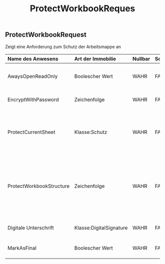 ﻿---
title: ProtectWorkbookReques
second_title: Aspose.Cells Cloud Documen
type: docs
url: /de/specification/model/protectworkbookrequest/
description: "Aspose.Cells Cloud-Modellspezifikation: ProtectWorkbookRequest. Bearbeiten Sie mühelos Excel und andere Tabellenkalkulationsdokumente mit Funktionen wie Öffnen, Generieren, Bearbeiten, Teilen, Zusammenführen, Vergleichen und Konvertieren"
weight: 50
---
## **ProtectWorkbookRequest**

 Zeigt eine Anforderung zum Schutz der Arbeitsmappe an

| Name des Anwesens| Art der Immobilie| Nullbar| Schreibgeschützt| Standardwert| Beschreibung|
|:- |:- |:- |:- |:- |:- |
| AwaysOpenReadOnly| Boolescher Wert| WAHR| FALSCH|| Zeigt an, dass die Datei immer schreibgeschützt geöffnet ist.|
| EncryptWithPassword| Zeichenfolge| WAHR| FALSCH|| Zeigt die Verschlüsselung mit Passwort an.|
| ProtectCurrentSheet| Klasse:Schutz| WAHR| FALSCH|| Stellt die verschiedenen Arten von Schutzoptionen dar, die für ein Arbeitsblatt verfügbar sind.|
|ProtectWorkbookStructure| Zeichenfolge| WAHR| FALSCH|| Zeigt die Struktur der Arbeitsmappe zum Schutz an. Alle, Inhalte, Objekte, Szenarien, Struktur, Windows und Keine.|
| Digitale Unterschrift| Klasse:DigitalSignature| WAHR| FALSCH|| Zeigt die Signatur in der Datei an.|
| MarkAsFinal| Boolescher Wert| WAHR| FALSCH|| Zeigt die Markierung als endgültig an.|

